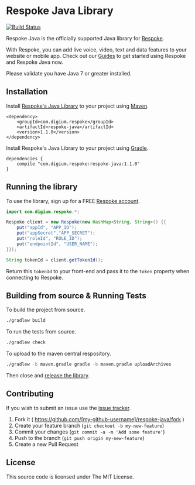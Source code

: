 # Respoke Java Library
[![Build Status](https://travis-ci.org/respoke/respoke-java.svg)](https://travis-ci.org/respoke/respoke-java)

Respoke Java is the officially supported Java library for [Respoke](https://respoke.io).

With Respoke, you can add live voice, video, text and data features to your website or mobile app. Check out our
[Guides](https://docs.respoke.io/server/java/getting-started.html) to get started using Respoke and Respoke Java now.

Please validate you have Java 7 or greater installed.

## Installation

Install [Respoke's Java Library](http://search.maven.org/#search%7Cga%7C1%7Crespoke) to your project using
[Maven](http://search.maven.org/).

```
<dependency>
    <groupId>com.digium.respoke</groupId>
    <artifactId>respoke-java</artifactId>
    <version>1.1.0</version>
</dependency>
```

Install Respoke's Java Library to your project using [Gradle](https://gradle.org/).

```
dependencies {
    compile "com.digium.respoke:respoke-java:1.1.0"
}
```

## Running the library

To use the library, sign up for a FREE [Respoke account](https://portal.respoke.io/#/signup).

```java
import com.digium.respoke.*;

Respoke client = new Respoke(new HashMap<String, String>() {{
    put("appId", "APP_ID");
    put("appSecret","APP_SECRET");
    put("roleId", "ROLE_ID");
    put("endpointId", "USER_NAME");
}});

String tokenId = client.getTokenId();
```

Return this `tokenId` to your front-end and pass it to the `token` property when connecting to Respoke.

## Building from source & Running Tests

To build the project from source.

```sh
./gradlew build
```

To run the tests from source.

```sh
./gradlew check
```

To upload to the maven central respository.

```sh
./gradlew -b maven.gradle gradle -b maven.gradle uploadArchives
```

Then close and [release the library](http://central.sonatype.org/pages/releasing-the-deployment.html).


## Contributing

If you wish to submit an issue use the [issue tracker].

[issue tracker]: https://github.com/respoke/respoke-java/issues

1. Fork it ( https://github.com/[my-github-username]/respoke-java/fork )
2. Create your feature branch (`git checkout -b my-new-feature`)
3. Commit your changes (`git commit -a -m 'Add some feature'`)
4. Push to the branch (`git push origin my-new-feature`)
5. Create a new Pull Request

## License

This source code is licensed under The MIT License.
